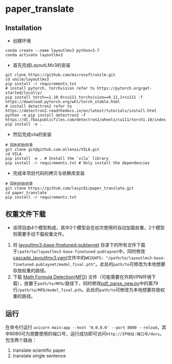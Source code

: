 # paper_translate

## Installation
* 创建环境
```
conda create --name layoutlmv3 python=3.7
conda activate layoutlmv3
```

* 首先完成LayoutLMv3的安装
```
git clone https://github.com/microsoft/unilm.git
cd unilm/layoutlmv3
pip install -r requirements.txt
# install pytorch, torchvision refer to https://pytorch.org/get-started/locally/
pip install torch==1.10.0+cu111 torchvision==0.11.1+cu111 -f https://download.pytorch.org/whl/torch_stable.html
# install detectron2 refer to https://detectron2.readthedocs.io/en/latest/tutorials/install.html
python -m pip install detectron2 -f https://dl.fbaipublicfiles.com/detectron2/wheels/cu111/torch1.10/index.html
pip install -e .
```

* 然后完成vila的安装
```
# 回到初始目录
git clone git@github.com:allenai/VILA.git
cd VILA 
pip install -e . # Install the `vila` library 
pip install -r requirements.txt # Only install the dependencies 
```

* 完成本项目代码的拷贝与依赖库安装
```
# 回到初始目录
git clone https://github.com/lazyc81/paper_translate.git
cd paper_translate
pip install -r requirements.txt
```

## 权重文件下载

* 该项目由4个模型构成，其中2个模型会在初次使用时自动加载权重，2个模型则需要手动下载权重文件。
1. 将 [layoutlmv3-base-finetuned-publaynet](https://huggingface.co/HYPJUDY/layoutlmv3-base-finetuned-publaynet/tree/main) 目录下的所有文件下载于`/path/to/layoutlmv3-base-finetuned-publaynet`中，同时修改[cascade_layoutlmv3.yaml](cascade_layoutlmv3.yaml)文件中的`WEIGHTS: "/path/to/layoutlmv3-base-finetuned-publaynet/model_final.pth"`。此处的`path/to`可修改为本地想要存放权重的路径。
2. 下载 [Math Formula Detection(MFD)](https://www.dropbox.com/s/7xel0i3iqpm2p8y/model_final.pth?dl=1) 文件（可能需要在外网VPN环境下载），放置于`path/to/MFD/`路径下，同时修改[pdf_parse_new.py](pdf_parse_new.py)中的第79行`/path/to/MFD/model_final.pth`。此处的`path/to`可修改为本地想要存放权重的路径。

## 运行

在命令行运行 `uvicorn main:app --host '0.0.0.0' --port 8080 --reload`，其中8080可为想要使用的端口号，运行成功即可访问`http://IP地址:端口号/docs`。包含两个路由：
1. translate scientific paper
2. translate single sentence
